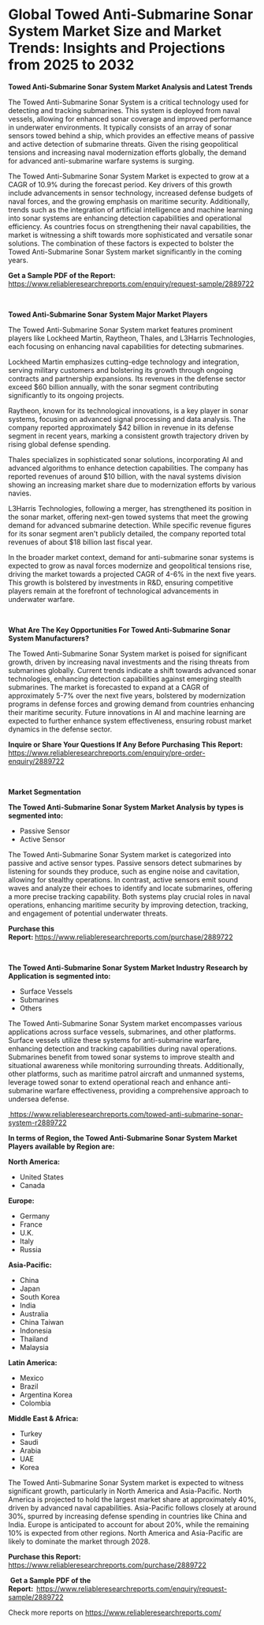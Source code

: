 <p><h1>Global Towed Anti-Submarine Sonar System Market Size and Market Trends: Insights and Projections from 2025 to 2032</h1></p><p><strong>Towed Anti-Submarine Sonar System Market Analysis and Latest Trends</strong></p>
<p><p>The Towed Anti-Submarine Sonar System is a critical technology used for detecting and tracking submarines. This system is deployed from naval vessels, allowing for enhanced sonar coverage and improved performance in underwater environments. It typically consists of an array of sonar sensors towed behind a ship, which provides an effective means of passive and active detection of submarine threats. Given the rising geopolitical tensions and increasing naval modernization efforts globally, the demand for advanced anti-submarine warfare systems is surging.</p><p>The Towed Anti-Submarine Sonar System Market is expected to grow at a CAGR of 10.9% during the forecast period. Key drivers of this growth include advancements in sensor technology, increased defense budgets of naval forces, and the growing emphasis on maritime security. Additionally, trends such as the integration of artificial intelligence and machine learning into sonar systems are enhancing detection capabilities and operational efficiency. As countries focus on strengthening their naval capabilities, the market is witnessing a shift towards more sophisticated and versatile sonar solutions. The combination of these factors is expected to bolster the Towed Anti-Submarine Sonar System market significantly in the coming years.</p></p>
<p><strong>Get a Sample PDF of the Report:&nbsp;</strong> <a href="https://www.reliableresearchreports.com/enquiry/request-sample/2889722?utm_campaign=2243&utm_medium=2&utm_source=Github&utm_content=ia&utm_term=14032025&utm_id=towed-anti-submarine-sonar-system">https://www.reliableresearchreports.com/enquiry/request-sample/2889722</a></p>
<p>&nbsp;</p>
<p><strong>Towed Anti-Submarine Sonar System Major Market Players</strong></p>
<p><p>The Towed Anti-Submarine Sonar System market features prominent players like Lockheed Martin, Raytheon, Thales, and L3Harris Technologies, each focusing on enhancing naval capabilities for detecting submarines.</p><p>Lockheed Martin emphasizes cutting-edge technology and integration, serving military customers and bolstering its growth through ongoing contracts and partnership expansions. Its revenues in the defense sector exceed $60 billion annually, with the sonar segment contributing significantly to its ongoing projects.</p><p>Raytheon, known for its technological innovations, is a key player in sonar systems, focusing on advanced signal processing and data analysis. The company reported approximately $42 billion in revenue in its defense segment in recent years, marking a consistent growth trajectory driven by rising global defense spending.</p><p>Thales specializes in sophisticated sonar solutions, incorporating AI and advanced algorithms to enhance detection capabilities. The company has reported revenues of around $10 billion, with the naval systems division showing an increasing market share due to modernization efforts by various navies.</p><p>L3Harris Technologies, following a merger, has strengthened its position in the sonar market, offering next-gen towed systems that meet the growing demand for advanced submarine detection. While specific revenue figures for its sonar segment aren't publicly detailed, the company reported total revenues of about $18 billion last fiscal year.</p><p>In the broader market context, demand for anti-submarine sonar systems is expected to grow as naval forces modernize and geopolitical tensions rise, driving the market towards a projected CAGR of 4-6% in the next five years. This growth is bolstered by investments in R&D, ensuring competitive players remain at the forefront of technological advancements in underwater warfare.</p></p>
<p>&nbsp;</p>
<p><strong>What Are The Key Opportunities For Towed Anti-Submarine Sonar System Manufacturers?</strong></p>
<p><p>The Towed Anti-Submarine Sonar System market is poised for significant growth, driven by increasing naval investments and the rising threats from submarines globally. Current trends indicate a shift towards advanced sonar technologies, enhancing detection capabilities against emerging stealth submarines. The market is forecasted to expand at a CAGR of approximately 5-7% over the next five years, bolstered by modernization programs in defense forces and growing demand from countries enhancing their maritime security. Future innovations in AI and machine learning are expected to further enhance system effectiveness, ensuring robust market dynamics in the defense sector.</p></p>
<p><strong>Inquire or Share Your Questions If Any Before Purchasing This Report:</strong> <a href="https://www.reliableresearchreports.com/enquiry/pre-order-enquiry/2889722?utm_campaign=2243&utm_medium=2&utm_source=Github&utm_content=ia&utm_term=14032025&utm_id=towed-anti-submarine-sonar-system">https://www.reliableresearchreports.com/enquiry/pre-order-enquiry/2889722</a></p>
<p>&nbsp;</p>
<p><strong>Market Segmentation</strong></p>
<p><strong>The Towed Anti-Submarine Sonar System Market Analysis by types is segmented into:</strong></p>
<p><ul><li>Passive Sensor</li><li>Active Sensor</li></ul></p>
<p><p>The Towed Anti-Submarine Sonar System market is categorized into passive and active sensor types. Passive sensors detect submarines by listening for sounds they produce, such as engine noise and cavitation, allowing for stealthy operations. In contrast, active sensors emit sound waves and analyze their echoes to identify and locate submarines, offering a more precise tracking capability. Both systems play crucial roles in naval operations, enhancing maritime security by improving detection, tracking, and engagement of potential underwater threats.</p></p>
<p><strong>Purchase this Report:&nbsp;</strong><a href="https://www.reliableresearchreports.com/purchase/2889722?utm_campaign=2243&utm_medium=2&utm_source=Github&utm_content=ia&utm_term=14032025&utm_id=towed-anti-submarine-sonar-system">https://www.reliableresearchreports.com/purchase/2889722</a></p>
<p>&nbsp;</p>
<p><strong>The Towed Anti-Submarine Sonar System Market Industry Research by Application is segmented into:</strong></p>
<p><ul><li>Surface Vessels</li><li>Submarines</li><li>Others</li></ul></p>
<p><p>The Towed Anti-Submarine Sonar System market encompasses various applications across surface vessels, submarines, and other platforms. Surface vessels utilize these systems for anti-submarine warfare, enhancing detection and tracking capabilities during naval operations. Submarines benefit from towed sonar systems to improve stealth and situational awareness while monitoring surrounding threats. Additionally, other platforms, such as maritime patrol aircraft and unmanned systems, leverage towed sonar to extend operational reach and enhance anti-submarine warfare effectiveness, providing a comprehensive approach to undersea defense.</p></p>
<p><a href="https://www.reliableresearchreports.com/towed-anti-submarine-sonar-system-r2889722?utm_campaign=2243&utm_medium=2&utm_source=Github&utm_content=ia&utm_term=14032025&utm_id=towed-anti-submarine-sonar-system">&nbsp;https://www.reliableresearchreports.com/towed-anti-submarine-sonar-system-r2889722</a></p>
<p><strong>In terms of Region, the Towed Anti-Submarine Sonar System Market Players available by Region are:</strong></p>
<p>
    <p> <strong> North America: </strong>
        <ul>
            <li>United States</li>
            <li>Canada</li>
        </ul>
        </p> 
    <p> <strong> Europe: </strong>
        <ul>
            <li>Germany</li>
            <li>France</li>
            <li>U.K.</li>
            <li>Italy</li>
            <li>Russia</li>
        </ul>
        </p> 
    <p> <strong> Asia-Pacific: </strong>
        <ul>
            <li>China</li>
            <li>Japan</li>
            <li>South Korea</li>
            <li>India</li>
            <li>Australia</li>
            <li>China Taiwan</li>
            <li>Indonesia</li>
            <li>Thailand</li>
            <li>Malaysia</li>
        </ul>
        </p> 
    <p> <strong> Latin America: </strong>
        <ul>
            <li>Mexico</li>
            <li>Brazil</li>
            <li>Argentina Korea</li>
            <li>Colombia</li>
        </ul>
        </p> 
    <p> <strong> Middle East & Africa: </strong>
        <ul>
            <li>Turkey</li>
            <li>Saudi</li>
            <li>Arabia</li>
            <li>UAE</li>
            <li>Korea</li>
        </ul>
    </p>
    </p>
<p><p>The Towed Anti-Submarine Sonar System market is expected to witness significant growth, particularly in North America and Asia-Pacific. North America is projected to hold the largest market share at approximately 40%, driven by advanced naval capabilities. Asia-Pacific follows closely at around 30%, spurred by increasing defense spending in countries like China and India. Europe is anticipated to account for about 20%, while the remaining 10% is expected from other regions. North America and Asia-Pacific are likely to dominate the market through 2028.</p></p>
<p><strong>Purchase this Report: </strong><a href="https://www.reliableresearchreports.com/purchase/2889722?utm_campaign=2243&utm_medium=2&utm_source=Github&utm_content=ia&utm_term=14032025&utm_id=towed-anti-submarine-sonar-system">https://www.reliableresearchreports.com/purchase/2889722</a></p>
<p>&nbsp;<strong>Get a Sample PDF of the Report:&nbsp;&nbsp;</strong><a href="https://www.reliableresearchreports.com/enquiry/request-sample/2889722?utm_campaign=2243&utm_medium=2&utm_source=Github&utm_content=ia&utm_term=14032025&utm_id=towed-anti-submarine-sonar-system">https://www.reliableresearchreports.com/enquiry/request-sample/2889722</a></p>
<p><strong></strong></p>
<p>Check more reports on <a href="https://www.reliableresearchreports.com/?utm_campaign=2243&utm_medium=2&utm_source=Github&utm_content=ia&utm_term=14032025&utm_id=towed-anti-submarine-sonar-system">https://www.reliableresearchreports.com/</a></p>